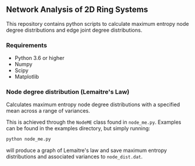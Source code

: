 ## Network Analysis of 2D Ring Systems

This repository contains python scripts to calculate maximum entropy
node degree distributions and edge joint degree distributions.

### Requirements
* Python 3.6 or higher
* Numpy 
* Scipy
* Matplotlib

### Node degree distribution (Lemaitre's Law)
Calculates maximum entropy node degree distributions
with a specified mean across a range of variances.

This is achieved through the ```NodeME``` class found in ```node_me.py```.
Examples can be found in the examples directory, but simply running:
```python
python node_me.py
```
will produce a graph of Lemaitre's law and save maximum entropy 
distributions and associated variances to ```node_dist.dat```.



